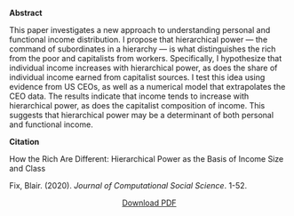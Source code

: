 
<b>Abstract</b>

This paper investigates a new approach to understanding personal and functional income distribution. I propose that hierarchical power — the command of subordinates in a hierarchy — is what distinguishes the rich from the poor and capitalists from workers. Specifically, I hypothesize that individual income increases with hierarchical power, as does the share of individual income earned from capitalist sources. I test this idea using evidence from US CEOs, as well as a numerical model that extrapolates the CEO data. The results indicate that income tends to increase with hierarchical power, as does the capitalist composition of income. This suggests that hierarchical power may be a determinant of both personal and functional income. 

<b>Citation</b>

How the Rich Are Different: Hierarchical Power as the Basis of Income Size and Class

Fix, Blair. (2020). <i>Journal of Computational Social Science</i>. 1-52. 

<div style="text-align:center">
<a href="https://bnarchives.yorku.ca/653/2/20200900_fix_how_the_rich_are_different_jcss_preprint.pdf">Download PDF</a>
</div>




